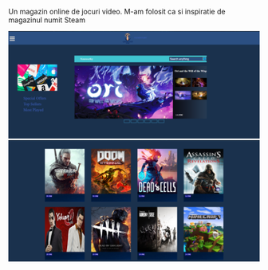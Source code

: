 Un magazin online de jocuri video. M-am folosit ca si inspiratie de magazinul numit Steam

![POZA 1](Proiect/POZE_README/1.webp)
![POZA 2](Proiect/POZE_README/2.webp)
